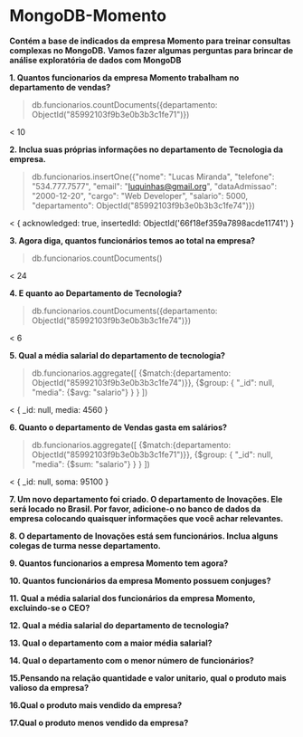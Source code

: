 # MongoDB-Momento
**Contém a base de indicados da empresa Momento para treinar consultas complexas no MongoDB.**
**Vamos fazer algumas perguntas para brincar de análise exploratória de dados com MongoDB** <br>


**1. Quantos funcionarios da empresa Momento trabalham no departamento de vendas?** <br>


> db.funcionarios.countDocuments({departamento: ObjectId("85992103f9b3e0b3b3c1fe71")})

< 10


**2. Inclua suas próprias informações no departamento de Tecnologia da empresa.** <br>


> db.funcionarios.insertOne({"nome": "Lucas Miranda", "telefone": "534.777.7577", "email": "luquinhas@gmail.org", "dataAdmissao": "2000-12-20", "cargo": "Web Developer", "salario": 5000, "departamento": ObjectId("85992103f9b3e0b3b3c1fe74")})

< {
  acknowledged: true,
  insertedId: ObjectId('66f18ef359a7898acde11741')
}



**3. Agora diga, quantos funcionários temos ao total na empresa?** <br>
   
> db.funcionarios.countDocuments()

< 24


**4. E quanto ao Departamento de Tecnologia?** <br>

> db.funcionarios.countDocuments({departamento: ObjectId("85992103f9b3e0b3b3c1fe74")})

< 6


**5. Qual a média salarial do departamento de tecnologia?** <br>
> db.funcionarios.aggregate([
  {$match:{departamento: ObjectId("85992103f9b3e0b3b3c1fe74")}},
  {$group: {
    "_id": null,
    "media": {$avg: "salario"}
    }
  }
])

< {
  _id: null,
  media: 4560
}


**6. Quanto o departamento de Vendas gasta em salários?** <br>

> db.funcionarios.aggregate([
  {$match:{departamento: ObjectId("85992103f9b3e0b3b3c1fe71")}},
  {$group: {
    "_id": null,
    "media": {$sum: "salario"}
    }
  }
])

< {
  _id: null,
  soma: 95100
}


**7. Um novo departamento foi criado. O departamento de Inovações. Ele será locado no Brasil. Por favor, adicione-o no banco de dados da empresa colocando quaisquer informações que você achar relevantes.** <br>


**8. O departamento de Inovações está sem funcionários. Inclua alguns colegas de turma nesse departamento.**

**9. Quantos funcionarios a empresa Momento tem agora?**

**10. Quantos funcionários da empresa Momento possuem conjuges?**

**11. Qual a média salarial dos funcionários da empresa Momento, excluindo-se o CEO?**

**12. Qual a média salarial do departamento de tecnologia?**

**13. Qual o departamento com a maior média salarial?**

**14. Qual o departamento com o menor número de funcionários?**

**15.Pensando na relação quantidade e valor unitario, qual o produto mais valioso da empresa?**

**16.Qual o produto mais vendido da empresa?**

**17.Qual o produto menos vendido da empresa?**
